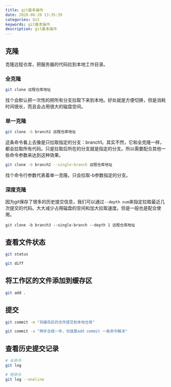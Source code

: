 ```yaml
---
title: git基本操作
date: 2020-06-20 13:35:39
categories: Git
keywords: git基本操作
description: git基本操作
---
```


## 克隆

克隆远程仓库，把服务器的代码拉到本地工作目录。

### 全克隆

```bash
git clone 远程仓库地址
```

找个会默认把一次性的把所有分支拉取下来到本地。好处就是方便切换，但是消耗时间很长，而且会占用很大的磁盘空间。

### 单一克隆

```bash
git clone -b branch1 远程仓库地址
```

这条命令看上去像是只拉取指定的分支：branch1。其实不然，它和全克隆一样，都会拉取所有代码。只是拉取后所在的分支就是指定的分支。所以需要配合其他一些命令参数来达到这种效果。

```bash
git clone -b branch2 --single-branch 远程仓库地址
```

找个命令行参数代表着单一克隆。只会拉取-b参数指定的分支。

### 深度克隆

因为git保存了很多的历史提交信息，我们可以通过`--depth num`来指定拉取最近几次提交的代码。大大减少占用磁盘的空间和加大拉取速度。但是一般也是配合使用。

```3bash
git clone -b branch3 --single-branch --depth 1 远程仓库地址
```

## 查看文件状态

```bash
git status

git diff
```

## 将工作区的文件添加到缓存区

```bash
git add .
```

## 提交

```bash
git commit -m "将缓存区的文件提交到本地仓库"

git commit -a "两步合成一步，也就是add commit 一条命令解决"
```

## 查看历史提交记录

```bash
# 长命令
git log

# 短命令
git log --oneline
```

